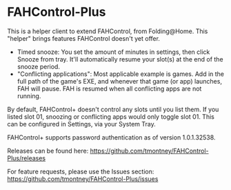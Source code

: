 # FAHControl-Plus
This is a helper client to extend FAHControl, from Folding@Home. This "helper" brings features FAHControl doesn't yet offer.

*  Timed snooze: You set the amount of minutes in settings, then click Snooze from tray. It'll automatically resume your slot(s) at the end of the snooze period.
*  "Conflicting applications": Most applicable example is games. Add in the full path of the game's EXE, and whenever that game (or app) launches, FAH will pause. FAH is resumed when all conflicting apps are not running.

By default, FAHControl+ doesn't control any slots until you list them. If you listed slot 01, snoozing or conflicting apps would only toggle slot 01. This can be configured in Settings, via your System Tray.

FAHControl+ supports password authentication as of version 1.0.1.32538.

Releases can be found here: https://github.com/tmontney/FAHControl-Plus/releases

For feature requests, please use the Issues section: https://github.com/tmontney/FAHControl-Plus/issues
